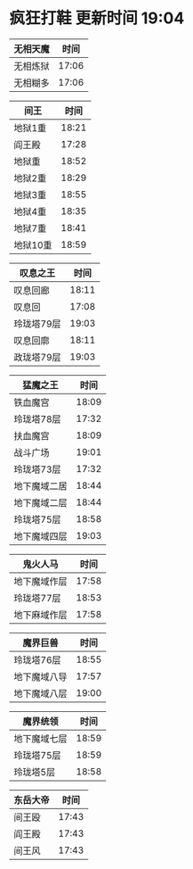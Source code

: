 # 疯狂打鞋 更新时间 19:04

| 无相天魔   | 时间    |
|--------|-------|
| 无相炼狱 | 17:06 |
| 无相糊多 | 17:06 |

| 间王   | 时间    |
|--------|-------|
| 地狱1重 | 18:21 |
| 阎王殿 | 17:28 |
| 地狱重 | 18:52 |
| 地狱2重 | 18:29 |
| 地狱3重 | 18:55 |
| 地狱4重 | 18:35 |
| 地狱7重 | 18:41 |
| 地狱10重 | 18:59 |

| 叹息之王   | 时间    |
|--------|-------|
| 叹息回廊 | 18:11 |
| 叹息回 | 17:08 |
| 玲珑塔79层 | 19:03 |
| 叹息回廓 | 18:11 |
| 政珑塔79层 | 19:03 |

| 猛魔之王   | 时间    |
|--------|-------|
| 铁血魔宫 | 18:09 |
| 玲珑塔78层 | 17:32 |
| 扶血魔宫 | 18:09 |
| 战斗广场 | 19:01 |
| 玲珑塔73层 | 17:32 |
| 地下魔域二居 | 18:44 |
| 地下魔域二层 | 18:44 |
| 玲珑塔75层 | 18:58 |
| 地下魔域四层 | 19:03 |

| 鬼火人马   | 时间    |
|--------|-------|
| 地下魔域作层 | 17:58 |
| 玲珑塔77层 | 18:53 |
| 地下麻域作层 | 17:58 |

| 魔界巨兽   | 时间    |
|--------|-------|
| 玲珑塔76层 | 18:55 |
| 地下魔域八导 | 17:57 |
| 地下魔域八层 | 19:00 |

| 魔界统领   | 时间    |
|--------|-------|
| 地下魔域七层 | 18:59 |
| 玲珑塔75层 | 18:59 |
| 玲珑塔5层 | 18:58 |

| 东岳大帝   | 时间    |
|--------|-------|
| 间王殴 | 17:43 |
| 阎王殿 | 17:43 |
| 间王风 | 17:43 |